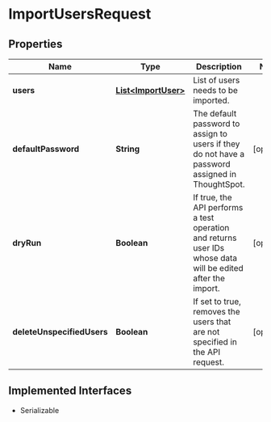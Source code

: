 

# ImportUsersRequest


## Properties

| Name | Type | Description | Notes |
|------------ | ------------- | ------------- | -------------|
|**users** | [**List&lt;ImportUser&gt;**](ImportUser.md) | List of users needs to be imported. |  |
|**defaultPassword** | **String** | The default password to assign to users if they do not have a password assigned in ThoughtSpot. |  [optional] |
|**dryRun** | **Boolean** | If true, the API performs a test operation and returns user IDs whose data will be edited after the import. |  [optional] |
|**deleteUnspecifiedUsers** | **Boolean** | If set to true, removes the users that are not specified in the API request. |  [optional] |


## Implemented Interfaces

* Serializable


